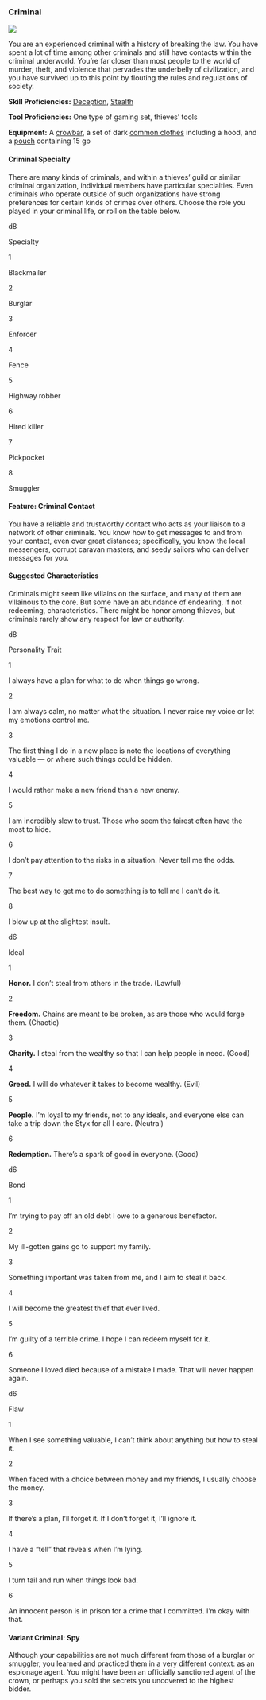 ### Criminal

[![](https://www.dndbeyond.com/attachments/thumbnails/0/652/280/411/c4bg2.png)](https://www.dndbeyond.com/attachments/0/652/c4bg2.png)

You are an experienced criminal with a history of breaking the law. You have spent a lot of time among other criminals and still have contacts within the criminal underworld. You’re far closer than most people to the world of murder, theft, and violence that pervades the underbelly of civilization, and you have survived up to this point by flouting the rules and regulations of society.

**Skill Proficiencies:** [Deception](https://www.dndbeyond.com/compendium/rules/basic-rules/using-ability-scores#Deception), [Stealth](https://www.dndbeyond.com/compendium/rules/basic-rules/using-ability-scores#Stealth)

**Tool Proficiencies:** One type of gaming set, thieves’ tools

**Equipment:** A [crowbar](https://www.dndbeyond.com/equipment/crowbar), a set of dark [common clothes](https://www.dndbeyond.com/equipment/clothes-common) including a hood, and a [pouch](https://www.dndbeyond.com/equipment/pouch) containing 15 gp

#### [](https://www.dndbeyond.com/sources/phb/personality-and-background#CriminalSpecialty)Criminal Specialty

There are many kinds of criminals, and within a thieves’ guild or similar criminal organization, individual members have particular specialties. Even criminals who operate outside of such organizations have strong preferences for certain kinds of crimes over others. Choose the role you played in your criminal life, or roll on the table below.

d8

Specialty

1

Blackmailer

2

Burglar

3

Enforcer

4

Fence

5

Highway robber

6

Hired killer

7

Pickpocket

8

Smuggler

#### [](https://www.dndbeyond.com/sources/phb/personality-and-background#FeatureCriminalContact)Feature: Criminal Contact

You have a reliable and trustworthy contact who acts as your liaison to a network of other criminals. You know how to get messages to and from your contact, even over great distances; specifically, you know the local messengers, corrupt caravan masters, and seedy sailors who can deliver messages for you.

#### [](https://www.dndbeyond.com/sources/phb/personality-and-background#SuggestedCharacteristics4)Suggested Characteristics

Criminals might seem like villains on the surface, and many of them are villainous to the core. But some have an abundance of endearing, if not redeeming, characteristics. There might be honor among thieves, but criminals rarely show any respect for law or authority.

d8

Personality Trait

1

I always have a plan for what to do when things go wrong.

2

I am always calm, no matter what the situation. I never raise my voice or let my emotions control me.

3

The first thing I do in a new place is note the locations of everything valuable — or where such things could be hidden.

4

I would rather make a new friend than a new enemy.

5

I am incredibly slow to trust. Those who seem the fairest often have the most to hide.

6

I don’t pay attention to the risks in a situation. Never tell me the odds.

7

The best way to get me to do something is to tell me I can’t do it.

8

I blow up at the slightest insult.

d6

Ideal

1

**Honor.** I don’t steal from others in the trade. (Lawful)

2

**Freedom.** Chains are meant to be broken, as are those who would forge them. (Chaotic)

3

**Charity.** I steal from the wealthy so that I can help people in need. (Good)

4

**Greed.** I will do whatever it takes to become wealthy. (Evil)

5

**People.** I’m loyal to my friends, not to any ideals, and everyone else can take a trip down the Styx for all I care. (Neutral)

6

**Redemption.** There’s a spark of good in everyone. (Good)

d6

Bond

1

I’m trying to pay off an old debt I owe to a generous benefactor.

2

My ill-gotten gains go to support my family.

3

Something important was taken from me, and I aim to steal it back.

4

I will become the greatest thief that ever lived.

5

I’m guilty of a terrible crime. I hope I can redeem myself for it.

6

Someone I loved died because of a mistake I made. That will never happen again.

d6

Flaw

1

When I see something valuable, I can’t think about anything but how to steal it.

2

When faced with a choice between money and my friends, I usually choose the money.

3

If there’s a plan, I’ll forget it. If I don’t forget it, I’ll ignore it.

4

I have a “tell” that reveals when I’m lying.

5

I turn tail and run when things look bad.

6

An innocent person is in prison for a crime that I committed. I’m okay with that.

#### [](https://www.dndbeyond.com/sources/phb/personality-and-background#VariantCriminalSpy)Variant Criminal: Spy

Although your capabilities are not much different from those of a burglar or smuggler, you learned and practiced them in a very different context: as an espionage agent. You might have been an officially sanctioned agent of the crown, or perhaps you sold the secrets you uncovered to the highest bidder.